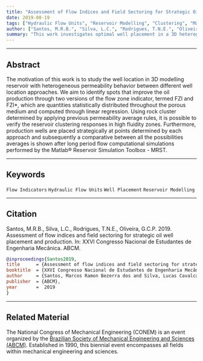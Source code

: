 ```yaml
---
title: "Assessment of Flow Indices and Field Sectoring for Strategic Oil Well Placement and Production" 
date: 2019-08-19
tags: ["Hydraulic Flow Units", "Reservoir Modelling", "Clustering", "Machine Learning"]
author: ["Santos, M.R.B.", "Silva, L.C.", "Rodrigues, T.N.E.", "Oliveira, G.C.P."]
summary: "This work investigates optimal well placement in a 3D heterogeneous reservoir by comparing different location strategies based on flow zone indicators (FZI and FZI*)."
---
```


---

## Abstract

The motivation of this work is to study the well location in 3D modelling reservoir with heterogeneous permeability behavior between different well location approaches. We aim to identify spots that improve the oil production through two versions of the flow zone indicator, termed FZI and FZI*, which are quantities statistically distributed throughout the porous medium and computed through linear regression. Using rock cluster determined by applying previous permeability average rules, it is possible to verify the reservoir clustering responses in high fluidity zones. Furthermore, production wells are placed strategically at points determined by each approach and subsequently a comparative between all the possibilities averages is shown after long period flow computational simulations performed by the Matlab® Reservoir Simulation Toolbox - MRST.

---

## Keywords

`Flow Indicators` `Hydraulic Flow Units` `Well Placement` `Reservoir Modelling`

---

## Citation

Santos, M.R.B., Silva, L.C., Rodrigues, T.N.E., Oliveira, G.C.P. 2019. Assessment of flow indices and field sectoring for strategic oil well placement and production. In: XXVI Congresso Nacional de Estudantes de Engenharia Mecânica. ABCM.

```BibTeX
@inproceedings{Santos2019,
title      = {Assessment of flow indices and field sectoring for strategic oil well placement and production},
booktitle  = {XXVI Congresso Nacional de Estudantes de Engenharia Mecânica},
author     = {Santos, Marcos Ramon Bezerra dos and Silva, Lucas Cavalcanti and Rodrigues, Thiago Ney Evaristo and Oliveira, Gustavo Charles Peixoto de},
publisher  = {ABCM},
year       =  2019
}
```

---

## Related Material

The National Congress of Mechanical Engineering (CONEM) is an event organized by the [Brazilian Society of Mechanical Engineering and Sciences (ABCM)](https://abcm.org.br/). Established in 1990, this biennial event encompasses all fields within mechanical engineering and sciences.

